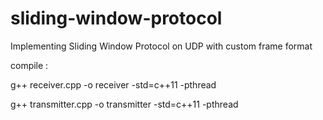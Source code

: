 # sliding-window-protocol
Implementing Sliding Window Protocol on UDP with custom frame format

compile : 

g++ receiver.cpp -o receiver -std=c++11 -pthread 

g++ transmitter.cpp -o transmitter -std=c++11 -pthread
